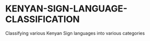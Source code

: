 # KENYAN-SIGN-LANGUAGE-CLASSIFICATION
Classifying various Kenyan Sign languages into various categories

